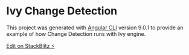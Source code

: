 # Ivy Change Detection
This project was generated with [Angular CLI](https://github.com/angular/angular-cli) version 9.0.1 to provide an example of how Change Detection runs with Ivy engine.

[Edit on StackBlitz ⚡️](https://stackblitz.com/edit/ivy-change-detection)